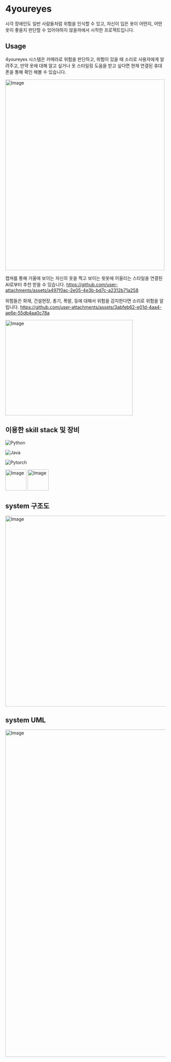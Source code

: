 # 4youreyes

시각 장애인도 일반 사람들처럼 위험을 인식할 수 있고, 자신이 입은 옷이 어떤지, 어떤 옷이 좋을지 판단할 수 있어야하지 않을까에서 시작한 프로젝트입니다.

## Usage
4youreyes 시스템은 카메라로 위험을 판단하고, 위험이 있을 때 소리로 사용자에게 알려주고, 만약 옷에 대해 알고 싶거나 옷 스타일링 도움을 받고 싶다면 현재 연결된 휴대폰을 통해 확인 해볼 수 있습니다.


<img width="500" height="600" alt="Image" src="https://github.com/user-attachments/assets/ada0de24-d63b-4cd6-a93c-ecc28dbea649" />



캡쳐를 통해 거울에 보이는 자신의 옷을 찍고 보이는 윗옷에 어울리는 스타일을 연결된 AI로부터 추천 받을 수 있습니다.
https://github.com/user-attachments/assets/a497f0ac-2e05-4e3b-bd7c-a2312b71a258



위험들은 화재, 건설현장, 총기, 폭발, 등에 대해서 위험을 감지한다면 소리로 위험을 알립니다. 
https://github.com/user-attachments/assets/3abfeb62-e01d-4aa4-ae6e-55db4aa0c78a


<img width="400" height="300" alt="Image" src="https://github.com/user-attachments/assets/6fe1b7ba-19e4-4d75-a5f1-92d297c0fa27" />

## 이용한 skill stack 및 장비

![Python](https://img.shields.io/badge/python-3670A0?style=for-the-badge&logo=python&logoColor=ffdd54)

![Java](https://img.shields.io/badge/java-%23ED8B00.svg?style=for-the-badge&logo=openjdk&logoColor=white)

![Pytorch](https://img.shields.io/badge/PyTorch-EE4C2C?style=for-the-badge&logo=pytorch&logoColor=white)

<img width="66" height="66" alt="Image" src="https://github.com/user-attachments/assets/0f9bd435-a586-46b0-a60e-6f23b926ebfd" />

<img width="66" height="66" alt="Image" src="https://github.com/user-attachments/assets/d07f5c2a-bea6-49ba-afb3-503d43db1a1f" />

## system 구조도
<img width="800" height="600" alt="Image" src="https://github.com/user-attachments/assets/19cb96d1-db4c-4da1-982e-78e9047fa4c4" />

## system UML
<img width="1269" height="1029" alt="Image" src="https://github.com/user-attachments/assets/3c1b7b04-b8fd-447e-9173-d3995fcd4784" />



